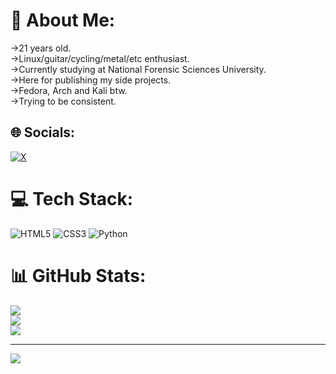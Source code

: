 # 💫 About Me:
->21 years old.<br>->Linux/guitar/cycling/metal/etc enthusiast.<br>->Currently studying at National Forensic Sciences University.<br>->Here for publishing my side projects.<br>->Fedora, Arch and Kali btw.<br>->Trying to be consistent.


## 🌐 Socials:
[![X](https://img.shields.io/badge/X-black.svg?logo=X&logoColor=white)](https://x.com/PratyayM_03) 

# 💻 Tech Stack:
![HTML5](https://img.shields.io/badge/html5-%23E34F26.svg?style=for-the-badge&logo=html5&logoColor=white) ![CSS3](https://img.shields.io/badge/css3-%231572B6.svg?style=for-the-badge&logo=css3&logoColor=white) ![Python](https://img.shields.io/badge/python-3670A0?style=for-the-badge&logo=python&logoColor=ffdd54)
# 📊 GitHub Stats:
![](https://github-readme-stats.vercel.app/api?username=distortedteen&theme=dracula&hide_border=false&include_all_commits=true&count_private=true)<br/>
![](https://github-readme-streak-stats.herokuapp.com/?user=distortedteen&theme=dracula&hide_border=false)<br/>
![](https://github-readme-stats.vercel.app/api/top-langs/?username=distortedteen&theme=dracula&hide_border=false&include_all_commits=true&count_private=true&layout=compact)

---
[![](https://visitcount.itsvg.in/api?id=distortedteen&icon=1&color=10)](https://visitcount.itsvg.in)
